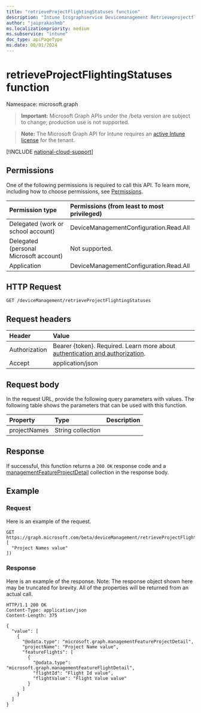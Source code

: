 ```yaml
---
title: "retrieveProjectFlightingStatuses function"
description: "Intune Icsgraphservice Devicemanagement Retrieveprojectflightingstatuses Api ."
author: "jaiprakashmb"
ms.localizationpriority: medium
ms.subservice: "intune"
doc_type: apiPageType
ms.date: 08/01/2024
---
```


# retrieveProjectFlightingStatuses function

Namespace: microsoft.graph

> **Important:** Microsoft Graph APIs under the /beta version are subject to change; production use is not supported.

> **Note:** The Microsoft Graph API for Intune requires an [active Intune license](https://go.microsoft.com/fwlink/?linkid=839381) for the tenant.



[!INCLUDE [national-cloud-support](../../includes/all-clouds.md)]

## Permissions
One of the following permissions is required to call this API. To learn more, including how to choose permissions, see [Permissions](/graph/permissions-reference).

|Permission type|Permissions (from least to most privileged)|
|:---|:---|
|Delegated (work or school account)|DeviceManagementConfiguration.Read.All|
|Delegated (personal Microsoft account)|Not supported.|
|Application|DeviceManagementConfiguration.Read.All|

## HTTP Request
<!-- {
  "blockType": "ignored"
}
-->
``` http
GET /deviceManagement/retrieveProjectFlightingStatuses
```

## Request headers
|Header|Value|
|:---|:---|
|Authorization|Bearer {token}. Required. Learn more about [authentication and authorization](/graph/auth/auth-concepts).|
|Accept|application/json|

## Request body
In the request URL, provide the following query parameters with values.
The following table shows the parameters that can be used with this function.

|Property|Type|Description|
|:---|:---|:---|
|projectNames|String collection||



## Response
If successful, this function returns a `200 OK` response code and a [managementFeatureProjectDetail](../resources/intune-icsgraphservice-managementfeatureprojectdetail.md) collection in the response body.

## Example

### Request
Here is an example of the request.
``` http
GET https://graph.microsoft.com/beta/deviceManagement/retrieveProjectFlightingStatuses(projectNames=[
  "Project Names value"
])
```

### Response
Here is an example of the response. Note: The response object shown here may be truncated for brevity. All of the properties will be returned from an actual call.
``` http
HTTP/1.1 200 OK
Content-Type: application/json
Content-Length: 375

{
  "value": [
    {
      "@odata.type": "microsoft.graph.managementFeatureProjectDetail",
      "projectName": "Project Name value",
      "featureFlights": [
        {
          "@odata.type": "microsoft.graph.managementFeatureFlightDetail",
          "flightId": "Flight Id value",
          "flightValue": "Flight Value value"
        }
      ]
    }
  ]
}
```
